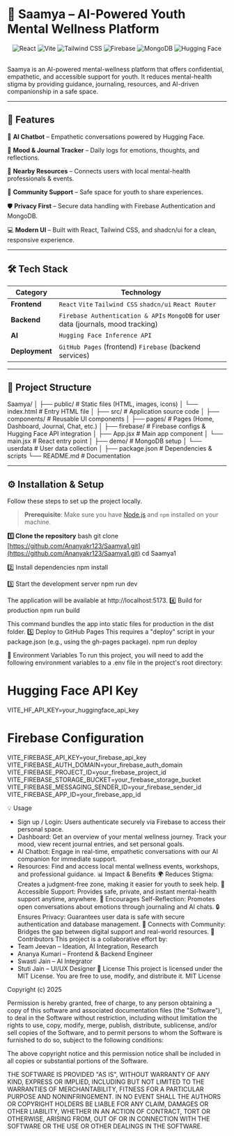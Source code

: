 # 🌸 Saamya – AI-Powered Youth Mental Wellness Platform

<div align="center">
  <img src="https://img.shields.io/badge/React-20232A?style=for-the-badge&logo=react&logoColor=61DAFB" alt="React">
  <img src="https://img.shields.io/badge/vite-%23646CFF.svg?style=for-the-badge&logo=vite&logoColor=white" alt="Vite">
  <img src="https://img.shields.io/badge/Tailwind_CSS-38B2AC?style=for-the-badge&logo=tailwind-css&logoColor=white" alt="Tailwind CSS">
  <img src="https://img.shields.io/badge/Firebase-ffca28?style=for-the-badge&logo=firebase&logoColor=black" alt="Firebase">
  <img src="https://img.shields.io/badge/MongoDB-4EA94B?style=for-the-badge&logo=mongodb&logoColor=white" alt="MongoDB">
  <img src="https://img.shields.io/badge/Hugging%20Face-FFD21E?style=for-the-badge&logo=huggingface&logoColor=black" alt="Hugging Face">
</div>

<br>

Saamya is an AI-powered mental-wellness platform that offers confidential, empathetic, and accessible support for youth. It reduces mental-health stigma by providing guidance, journaling, resources, and AI-driven companionship in a safe space.

---

## 🚀 Features

🤖 **AI Chatbot** – Empathetic conversations powered by Hugging Face.

📅 **Mood & Journal Tracker** – Daily logs for emotions, thoughts, and reflections.

📍 **Nearby Resources** – Connects users with local mental-health professionals & events.

👥 **Community Support** – Safe space for youth to share experiences.

🛡️ **Privacy First** – Secure data handling with Firebase Authentication and MongoDB.

💻 **Modern UI** – Built with React, Tailwind CSS, and shadcn/ui for a clean, responsive experience.

---

## 🛠️ Tech Stack

| Category        | Technology                                                                          |
| --------------- | ----------------------------------------------------------------------------------- |
| **Frontend** | `React` `Vite` `Tailwind CSS` `shadcn/ui` `React Router`                              |
| **Backend** | `Firebase Authentication & APIs` `MongoDB` for user data (journals, mood tracking)  |
| **AI** | `Hugging Face Inference API`                                                        |
| **Deployment** | `GitHub Pages` (frontend) `Firebase` (backend services)                             |

---

## 📂 Project Structure


Saamya/
│
├── public/                # Static files (HTML, images, icons)
│   └── index.html         # Entry HTML file
│
├── src/                   # Application source code
│   ├── components/        # Reusable UI components
│   ├── pages/             # Pages (Home, Dashboard, Journal, Chat, etc.)
│   ├── firebase/          # Firebase configs & Hugging Face API integration
│   ├── App.jsx            # Main app component
│   └── main.jsx           # React entry point
│
├── demo/                  # MongoDB setup
│   └── userdata           # User data collection
│
├── package.json           # Dependencies & scripts
└── README.md              # Documentation

---

## ⚙️ Installation & Setup

Follow these steps to set up the project locally.

> **Prerequisite**: Make sure you have [Node.js](https://nodejs.org/) and `npm` installed on your machine.

**1️⃣ Clone the repository**
bash
git clone [https://github.com/Ananyakr123/Saamya1.git](https://github.com/Ananyakr123/Saamya1.git)
cd Saamya1

2️⃣ Install dependencies
npm install

3️⃣ Start the development server
npm run dev

The application will be available at http://localhost:5173.
4️⃣ Build for production
npm run build

This command bundles the app into static files for production in the dist folder.
5️⃣ Deploy to GitHub Pages
This requires a "deploy" script in your package.json (e.g., using the gh-pages package).
npm run deploy

🔑 Environment Variables
To run this project, you will need to add the following environment variables to a .env file in the project's root directory:
# Hugging Face API Key
VITE_HF_API_KEY=your_huggingface_api_key

# Firebase Configuration
VITE_FIREBASE_API_KEY=your_firebase_api_key
VITE_FIREBASE_AUTH_DOMAIN=your_firebase_auth_domain
VITE_FIREBASE_PROJECT_ID=your_firebase_project_id
VITE_FIREBASE_STORAGE_BUCKET=your_firebase_storage_bucket
VITE_FIREBASE_MESSAGING_SENDER_ID=your_firebase_sender_id
VITE_FIREBASE_APP_ID=your_firebase_app_id

💡 Usage
 * Sign up / Login: Users authenticate securely via Firebase to access their personal space.
 * Dashboard: Get an overview of your mental wellness journey. Track your mood, view recent journal entries, and set personal goals.
 * AI Chatbot: Engage in real-time, empathetic conversations with our AI companion for immediate support.
 * Resources: Find and access local mental wellness events, workshops, and professional guidance.
📊 Impact & Benefits
🌍 Reduces Stigma: Creates a judgment-free zone, making it easier for youth to seek help.
🧠 Accessible Support: Provides safe, private, and instant mental-health support anytime, anywhere.
💬 Encourages Self-Reflection: Promotes open conversations about emotions through journaling and AI chats.
🔒 Ensures Privacy: Guarantees user data is safe with secure authentication and database management.
🤝 Connects with Community: Bridges the gap between digital support and real-world resources.
👥 Contributors
This project is a collaborative effort by:
 * Team Jeevan – Ideation, AI Integration, Research
 * Ananya Kumari – Frontend & Backend Engineer
 * Swasti Jain – AI Integrator
 * Stuti Jain – UI/UX Designer
📜 License
This project is licensed under the MIT License. You are free to use, modify, and distribute it.
MIT License

Copyright (c) 2025

Permission is hereby granted, free of charge, to any person obtaining a copy
of this software and associated documentation files (the "Software"), to deal
in the Software without restriction, including without limitation the rights
to use, copy, modify, merge, publish, distribute, sublicense, and/or sell
copies of the Software, and to permit persons to whom the Software is
furnished to do so, subject to the following conditions:

The above copyright notice and this permission notice shall be included in all
copies or substantial portions of the Software.

THE SOFTWARE IS PROVIDED "AS IS", WITHOUT WARRANTY OF ANY KIND, EXPRESS OR
IMPLIED, INCLUDING BUT NOT LIMITED TO THE WARRANTIES OF MERCHANTABILITY,
FITNESS FOR A PARTICULAR PURPOSE AND NONINFRINGEMENT. IN NO EVENT SHALL THE
AUTHORS OR COPYRIGHT HOLDERS BE LIABLE FOR ANY CLAIM, DAMAGES OR OTHER
LIABILITY, WHETHER IN AN ACTION OF CONTRACT, TORT OR OTHERWISE, ARISING FROM,
OUT OF OR IN CONNECTION WITH THE SOFTWARE OR THE USE OR OTHER DEALINGS IN THE
SOFTWARE.



